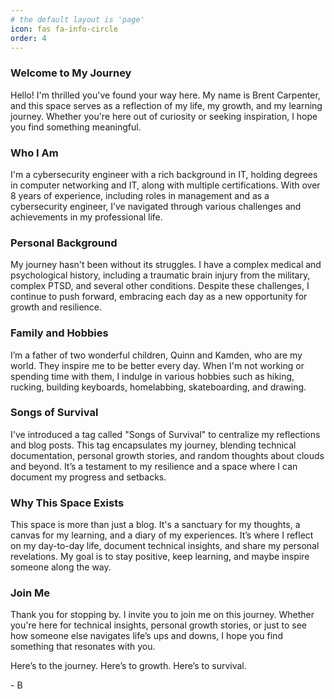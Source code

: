 ```yaml
---
# the default layout is 'page'
icon: fas fa-info-circle
order: 4
---
```


### Welcome to My Journey

Hello! I'm thrilled you've found your way here. My name is Brent Carpenter, and this space serves as a reflection of my life, my growth, and my learning journey. Whether you're here out of curiosity or seeking inspiration, I hope you find something meaningful.

### Who I Am

I'm a cybersecurity engineer with a rich background in IT, holding degrees in computer networking and IT, along with multiple certifications. With over 8 years of experience, including roles in management and as a cybersecurity engineer, I’ve navigated through various challenges and achievements in my professional life.

### Personal Background

My journey hasn't been without its struggles. I have a complex medical and psychological history, including a traumatic brain injury from the military, complex PTSD, and several other conditions. Despite these challenges, I continue to push forward, embracing each day as a new opportunity for growth and resilience.

### Family and Hobbies

I’m a father of two wonderful children, Quinn and Kamden, who are my world. They inspire me to be better every day. When I'm not working or spending time with them, I indulge in various hobbies such as hiking, rucking, building keyboards, homelabbing, skateboarding, and drawing.

### Songs of Survival

I've introduced a tag called "Songs of Survival" to centralize my reflections and blog posts. This tag encapsulates my journey, blending technical documentation, personal growth stories, and random thoughts about clouds and beyond. It’s a testament to my resilience and a space where I can document my progress and setbacks.

### Why This Space Exists

This space is more than just a blog. It's a sanctuary for my thoughts, a canvas for my learning, and a diary of my experiences. It’s where I reflect on my day-to-day life, document technical insights, and share my personal revelations. My goal is to stay positive, keep learning, and maybe inspire someone along the way.

### Join Me

Thank you for stopping by. I invite you to join me on this journey. Whether you're here for technical insights, personal growth stories, or just to see how someone else navigates life’s ups and downs, I hope you find something that resonates with you.

Here’s to the journey. Here’s to growth. Here’s to survival.

\- B





